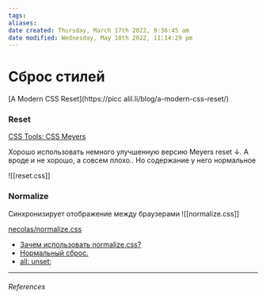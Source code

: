 ```yaml
---
tags: 
aliases: 
date created: Thursday, March 17th 2022, 9:36:45 am
date modified: Wednesday, May 18th 2022, 11:14:29 pm
---
```


# Сброс стилей

[A Modern CSS Reset](https://picc	alil.li/blog/a-modern-css-reset/)

### Reset

[CSS Tools:  CSS Meyers](https://meyerweb.com/eric/tools/css/reset/)

Хорошо использовать немного улучшенную версию Meyers reset ↓. А вроде и не хорошо, а совсем плохо.. Но содержание у него нормальное

![[reset.css]]

### Normalize

Синхронизирует отображение между браузерами
![[normalize.css]]

[necolas/normalize.css](https://github.com/necolas/normalize.css)

- [Зачем использовать normalize.css?](https://htmlacademy.ru/blog/64-about-normalize-css)
- [Нормальный сброс.](https://www.youtube.com/watch?v=KGYmOlNteas&t=48s)
- [all: unset;](https://developer.mozilla.org/en-US/docs/Web/CSS/all)
---

###### References
